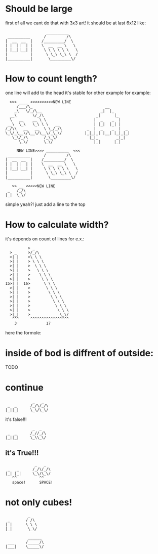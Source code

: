 # Should be large
first of all we cant do that with 3x3 art! it should be at last 6x12
like:
```
                  __________ 
 __________      /         /\  
|  __  __  |    /_________/  \ 
| |  ||  | |    \  __  __ \   \
| |__||__| |     \ \ \ \ \ \   \
|          |      \ \_\ \_\ \  / 
|__________|       \_________\/  
```

# How to count length?
one line will add to the head it's stable for other example for example:
```Invader
  >>> ____ <<<<<<<<<<NEW LINE
     /___/\_                                __
    _\   \/_/\__                          _|  |_
  __\       \/_/\                       _|      |_
  \   __    __ \ \                     |  _    _  |
 __\  \_\   \_\ \ \   __               | |_|  |_| |
/_/\\   __   __  \ \_/_/\           _  |  _    _  |  _
\_\/_\__\/\__\/\__\/_\_\/          |_|_|_| |__| |_|_|_|
   \_\/_/\       /_\_\/              |_|_        _|_|
      \_\/       \_\/                  |_|      |_|
```
```
     NEW LINE>>>> __________  <<<
 __________      /         /\  
|  __  __  |    /_________/  \ 
| |  ||  | |    \  __  __ \   \
| |__||__| |     \ \ \ \ \ \   \
|          |      \ \_\ \_\ \  / 
|__________|       \_________\/  
```
```
   >> __ <<<<<NEW LINE
 _   /_/\
|_|  \_\/
```
simple yeah?! just add a line to the top

# How to calculate width?
it's depends on count of lines for e.x.:
```
          > _
  > _     >/_/\
  >| |    >\ \ \
  >| |    > \ \ \
  >| |    >  \ \ \
  >| |    >   \ \ \
  >| |    >    \ \ \
  >| |    >     \ \ \
15>| |  16>      \ \ \
  >| |    >       \ \ \
  >| |    >        \ \ \
  >| |    >         \ \ \
  >| |    >          \ \ \
  >| |    >           \ \ \
  >| |    >            \ \ \
  >|_|    >             \_\/
   ^^^     ^^^^^^^^^^^^^^^^^
    3             17
```
here the formole:



# inside of bod is diffrent of outside:
TODO

# continue
```
            _   _
 _  _      /_/\/_/\
|_||_|     \_\/\_\/
```
it's false!!!
```
            _  _
 _  _      /_//_/\
|_||_|     \_\\_\/
```
it's True!!!
-------------
```
             _   _
 _   _      /_/\/_/\
|_| |_|     \_\/\_\/
   ^^          ^^
   space!      SPACE!
```

# not only cubes!
```square
          _
 _       / /\
| |      \ \ \
|_|       \_\/
```
```square
          ______
 ___     /_____/\
|___|    \_____\/
```


